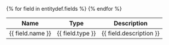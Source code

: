 <table class="table">
    <thead>
      <tr>
        <th>Name</th>
        <th>Type</th>
        <th>Description</th>
      </tr>
    </thead>
    <tbody>
	{% for field in entitydef.fields %}
      <tr>
        <td>{{ field.name }}</td>
        <td>{{ field.type }}</td>
        <td>{{ field.description }}</td>
      </tr>
	{% endfor %}
	</tbody>
</table>